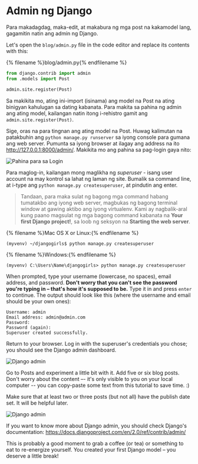 # Admin ng Django

Para makadagdag, maka-edit, at makabura ng mga post na kakamodel lang, gagamitin natin ang admin ng Django.

Let's open the `blog/admin.py` file in the code editor and replace its contents with this:

{% filename %}blog/admin.py{% endfilename %}

```python
from django.contrib import admin
from .models import Post

admin.site.register(Post)
```

Sa makikita mo, ating ini-import (isinama) ang model na Post na ating binigyan kahulugan sa dating kabanata. Para makita sa pahina ng admin ang ating model, kailangan natin itong i-rehistro gamit ang `admin.site.register(Post)`.

Sige, oras na para tingnan ang ating model na Post. Huwag kalimutan na patakbuhin ang `python manage.py runserver` sa iyong console para gumana ang web server. Pumunta sa iyong browser at ilagay ang address na ito http://127.0.0.1:8000/admin/. Makikita mo ang pahina sa pag-login gaya nito:

![Pahina para sa Login](images/login_page2.png)

Para maglog-in, kailangan mong maglikha ng *superuser* - isang user account na may kontrol sa lahat ng laman ng site. Bumalik sa command line, at i-type ang `python manage.py createsuperuser`, at pindutin ang enter.

> Tandaan, para maka sulat ng bagong mga command habang tumatakbo ang iyong web server, magbukas ng bagong terminal window at gawing aktibo ang iyong virtualenv. Kami ay nagbalik-aral kung paano magsulat ng mga bagong command kabanata na **Your first Django project!**, sa loob ng seksyon na **Starting the web server**.

{% filename %}Mac OS X or Linux:{% endfilename %}

    (myvenv) ~/djangogirls$ python manage.py createsuperuser
    

{% filename %}Windows:{% endfilename %}

    (myvenv) C:\Users\Name\djangogirls> python manage.py createsuperuser
    

When prompted, type your username (lowercase, no spaces), email address, and password. **Don't worry that you can't see the password you're typing in – that's how it's supposed to be.** Type it in and press `enter` to continue. The output should look like this (where the username and email should be your own ones):

    Username: admin
    Email address: admin@admin.com
    Password:
    Password (again):
    Superuser created successfully.
    

Return to your browser. Log in with the superuser's credentials you chose; you should see the Django admin dashboard.

![Django admin](images/django_admin3.png)

Go to Posts and experiment a little bit with it. Add five or six blog posts. Don't worry about the content –- it's only visible to you on your local computer -- you can copy-paste some text from this tutorial to save time. :)

Make sure that at least two or three posts (but not all) have the publish date set. It will be helpful later.

![Django admin](images/edit_post3.png)

If you want to know more about Django admin, you should check Django's documentation: https://docs.djangoproject.com/en/2.0/ref/contrib/admin/

This is probably a good moment to grab a coffee (or tea) or something to eat to re-energize yourself. You created your first Django model – you deserve a little break!